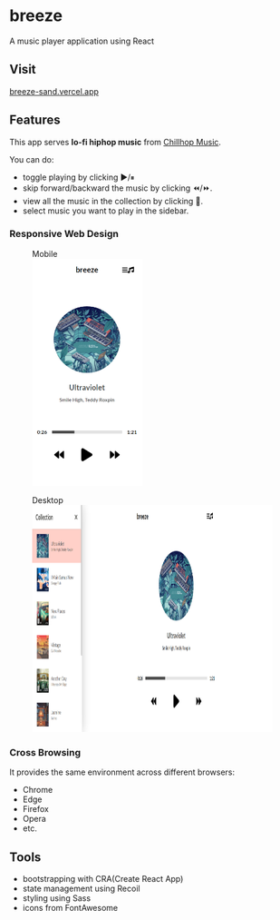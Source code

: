 # breeze

A music player application using React

## Visit

[breeze-sand.vercel.app](https://breeze-sand.vercel.app)

## Features

This app serves **lo-fi hiphop music** from [Chillhop Music](https://chillhop.com/).

You can do:

- toggle playing by clicking ▶/⏸
- skip forward/backward the music by clicking ⏪/⏩.
- view all the music in the collection by clicking 🎵.
- select music you want to play in the sidebar.

### Responsive Web Design

<figure>
    <figcaption>Mobile</figcaption>
    <img src="/public/mobile.png" height="400" alt="Mobile">
</figure>

<figure>
    <figcaption>Desktop</figcaption>
    <img src="/public/desktop.png" height="400" alt="Desktop">
</figure>

### Cross Browsing

It provides the same environment across different browsers:

- Chrome
- Edge
- Firefox
- Opera
- etc.

## Tools

- bootstrapping with CRA(Create React App)
- state management using Recoil
- styling using Sass
- icons from FontAwesome
